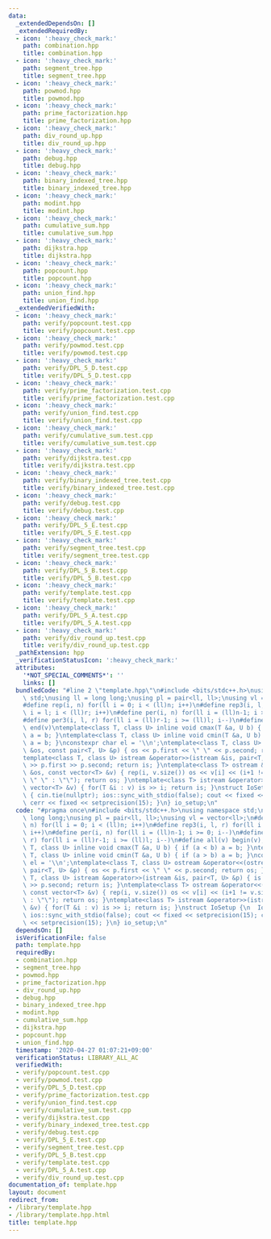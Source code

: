 ```yaml
---
data:
  _extendedDependsOn: []
  _extendedRequiredBy:
  - icon: ':heavy_check_mark:'
    path: combination.hpp
    title: combination.hpp
  - icon: ':heavy_check_mark:'
    path: segment_tree.hpp
    title: segment_tree.hpp
  - icon: ':heavy_check_mark:'
    path: powmod.hpp
    title: powmod.hpp
  - icon: ':heavy_check_mark:'
    path: prime_factorization.hpp
    title: prime_factorization.hpp
  - icon: ':heavy_check_mark:'
    path: div_round_up.hpp
    title: div_round_up.hpp
  - icon: ':heavy_check_mark:'
    path: debug.hpp
    title: debug.hpp
  - icon: ':heavy_check_mark:'
    path: binary_indexed_tree.hpp
    title: binary_indexed_tree.hpp
  - icon: ':heavy_check_mark:'
    path: modint.hpp
    title: modint.hpp
  - icon: ':heavy_check_mark:'
    path: cumulative_sum.hpp
    title: cumulative_sum.hpp
  - icon: ':heavy_check_mark:'
    path: dijkstra.hpp
    title: dijkstra.hpp
  - icon: ':heavy_check_mark:'
    path: popcount.hpp
    title: popcount.hpp
  - icon: ':heavy_check_mark:'
    path: union_find.hpp
    title: union_find.hpp
  _extendedVerifiedWith:
  - icon: ':heavy_check_mark:'
    path: verify/popcount.test.cpp
    title: verify/popcount.test.cpp
  - icon: ':heavy_check_mark:'
    path: verify/powmod.test.cpp
    title: verify/powmod.test.cpp
  - icon: ':heavy_check_mark:'
    path: verify/DPL_5_D.test.cpp
    title: verify/DPL_5_D.test.cpp
  - icon: ':heavy_check_mark:'
    path: verify/prime_factorization.test.cpp
    title: verify/prime_factorization.test.cpp
  - icon: ':heavy_check_mark:'
    path: verify/union_find.test.cpp
    title: verify/union_find.test.cpp
  - icon: ':heavy_check_mark:'
    path: verify/cumulative_sum.test.cpp
    title: verify/cumulative_sum.test.cpp
  - icon: ':heavy_check_mark:'
    path: verify/dijkstra.test.cpp
    title: verify/dijkstra.test.cpp
  - icon: ':heavy_check_mark:'
    path: verify/binary_indexed_tree.test.cpp
    title: verify/binary_indexed_tree.test.cpp
  - icon: ':heavy_check_mark:'
    path: verify/debug.test.cpp
    title: verify/debug.test.cpp
  - icon: ':heavy_check_mark:'
    path: verify/DPL_5_E.test.cpp
    title: verify/DPL_5_E.test.cpp
  - icon: ':heavy_check_mark:'
    path: verify/segment_tree.test.cpp
    title: verify/segment_tree.test.cpp
  - icon: ':heavy_check_mark:'
    path: verify/DPL_5_B.test.cpp
    title: verify/DPL_5_B.test.cpp
  - icon: ':heavy_check_mark:'
    path: verify/template.test.cpp
    title: verify/template.test.cpp
  - icon: ':heavy_check_mark:'
    path: verify/DPL_5_A.test.cpp
    title: verify/DPL_5_A.test.cpp
  - icon: ':heavy_check_mark:'
    path: verify/div_round_up.test.cpp
    title: verify/div_round_up.test.cpp
  _pathExtension: hpp
  _verificationStatusIcon: ':heavy_check_mark:'
  attributes:
    '*NOT_SPECIAL_COMMENTS*': ''
    links: []
  bundledCode: "#line 2 \"template.hpp\"\n#include <bits/stdc++.h>\nusing namespace\
    \ std;\nusing ll = long long;\nusing pl = pair<ll, ll>;\nusing vl = vector<ll>;\n\
    #define rep(i, n) for(ll i = 0; i < (ll)n; i++)\n#define rep3(i, l, r) for(ll\
    \ i = l; i < (ll)r; i++)\n#define per(i, n) for(ll i = (ll)n-1; i >= 0; i--)\n\
    #define per3(i, l, r) for(ll i = (ll)r-1; i >= (ll)l; i--)\n#define all(v) begin(v),\
    \ end(v)\ntemplate<class T, class U> inline void cmax(T &a, U b) { if (a < b)\
    \ a = b; }\ntemplate<class T, class U> inline void cmin(T &a, U b) { if (a > b)\
    \ a = b; }\nconstexpr char el = '\\n';\ntemplate<class T, class U> ostream &operator<<(ostream\
    \ &os, const pair<T, U> &p) { os << p.first << \" \" << p.second; return os; }\n\
    template<class T, class U> istream &operator>>(istream &is, pair<T, U> &p) { is\
    \ >> p.first >> p.second; return is; }\ntemplate<class T> ostream &operator<<(ostream\
    \ &os, const vector<T> &v) { rep(i, v.size()) os << v[i] << (i+1 != v.size() ?\
    \ \" \" : \"\"); return os; }\ntemplate<class T> istream &operator>>(istream &is,\
    \ vector<T> &v) { for(T &i : v) is >> i; return is; }\nstruct IoSetup {\n  IoSetup()\
    \ { cin.tie(nullptr); ios::sync_with_stdio(false); cout << fixed << setprecision(15);\
    \ cerr << fixed << setprecision(15); }\n} io_setup;\n"
  code: "#pragma once\n#include <bits/stdc++.h>\nusing namespace std;\nusing ll =\
    \ long long;\nusing pl = pair<ll, ll>;\nusing vl = vector<ll>;\n#define rep(i,\
    \ n) for(ll i = 0; i < (ll)n; i++)\n#define rep3(i, l, r) for(ll i = l; i < (ll)r;\
    \ i++)\n#define per(i, n) for(ll i = (ll)n-1; i >= 0; i--)\n#define per3(i, l,\
    \ r) for(ll i = (ll)r-1; i >= (ll)l; i--)\n#define all(v) begin(v), end(v)\ntemplate<class\
    \ T, class U> inline void cmax(T &a, U b) { if (a < b) a = b; }\ntemplate<class\
    \ T, class U> inline void cmin(T &a, U b) { if (a > b) a = b; }\nconstexpr char\
    \ el = '\\n';\ntemplate<class T, class U> ostream &operator<<(ostream &os, const\
    \ pair<T, U> &p) { os << p.first << \" \" << p.second; return os; }\ntemplate<class\
    \ T, class U> istream &operator>>(istream &is, pair<T, U> &p) { is >> p.first\
    \ >> p.second; return is; }\ntemplate<class T> ostream &operator<<(ostream &os,\
    \ const vector<T> &v) { rep(i, v.size()) os << v[i] << (i+1 != v.size() ? \" \"\
    \ : \"\"); return os; }\ntemplate<class T> istream &operator>>(istream &is, vector<T>\
    \ &v) { for(T &i : v) is >> i; return is; }\nstruct IoSetup {\n  IoSetup() { cin.tie(nullptr);\
    \ ios::sync_with_stdio(false); cout << fixed << setprecision(15); cerr << fixed\
    \ << setprecision(15); }\n} io_setup;\n"
  dependsOn: []
  isVerificationFile: false
  path: template.hpp
  requiredBy:
  - combination.hpp
  - segment_tree.hpp
  - powmod.hpp
  - prime_factorization.hpp
  - div_round_up.hpp
  - debug.hpp
  - binary_indexed_tree.hpp
  - modint.hpp
  - cumulative_sum.hpp
  - dijkstra.hpp
  - popcount.hpp
  - union_find.hpp
  timestamp: '2020-04-27 01:07:21+09:00'
  verificationStatus: LIBRARY_ALL_AC
  verifiedWith:
  - verify/popcount.test.cpp
  - verify/powmod.test.cpp
  - verify/DPL_5_D.test.cpp
  - verify/prime_factorization.test.cpp
  - verify/union_find.test.cpp
  - verify/cumulative_sum.test.cpp
  - verify/dijkstra.test.cpp
  - verify/binary_indexed_tree.test.cpp
  - verify/debug.test.cpp
  - verify/DPL_5_E.test.cpp
  - verify/segment_tree.test.cpp
  - verify/DPL_5_B.test.cpp
  - verify/template.test.cpp
  - verify/DPL_5_A.test.cpp
  - verify/div_round_up.test.cpp
documentation_of: template.hpp
layout: document
redirect_from:
- /library/template.hpp
- /library/template.hpp.html
title: template.hpp
---
```

